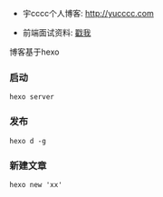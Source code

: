 - 宇cccc个人博客: http://yucccc.com

- 前端面试资料: [戳我](https://github.com/yucccc/yucccc.github.io/issues/1)


博客基于hexo

### 启动

```hexo server```

### 发布

``hexo d -g``

### 新建文章

```hexo new 'xx'```